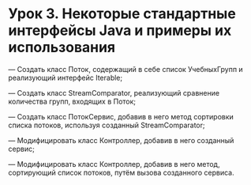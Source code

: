 # Урок 3. Некоторые стандартные интерфейсы Java и примеры их использования

— Создать класс Поток, содержащий в себе список УчебныхГрупп и реализующий интерфейс Iterable;

— Создать класс StreamComparator, реализующий сравнение количества групп, входящих в Поток;

— Создать класс ПотокСервис, добавив в него метод сортировки списка потоков, используя созданный StreamComparator;

— Модифицировать класс Контроллер, добавив в него созданный сервис;

— Модифицировать класс Контроллер, добавив в него метод, сортирующий список потоков, путём вызова созданного сервиса.
